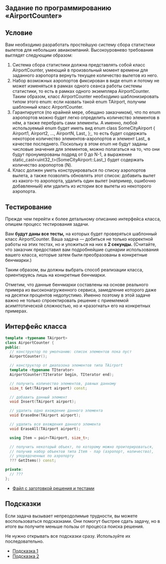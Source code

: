 ## Задание по программированию «AirportCounter»

 

## Условие

Вам необходимо разработать простейшую систему сбора статистики  вылетов для небольших авиакомпаний. Высокоуровнево требования выглядят  следующим образом:

1. Система сбора статистики должна представлять собой класс  AirportCounter, умеющий в произвольный момент времени для заданного  аэропорта вернуть текущее количество вылетов из него.
2. Набор возможных аэропортов фиксирован в виде enum и потому не может  изменяться в рамках одного сеанса работы системы статистики, то есть в  рамках одного экземпляра AirportCounter. Таким образом, класс  AirportCounter необходимо шаблонизировать типом этого enum: если назвать такой enum TAirport, получим шаблонный класс  AirportCounter<TAirport>.
3. Гарантируется (по крайней мере, обещано заказчиком), что по enum  аэропортов можно будет легко определить количество элементов в нём, а  также перебрать сами элементы. А именно, любой используемый enum будет  иметь вид enum class SomeCityAirport { Airport1, Airport2, ...,  AirportN, Last_ };, то есть будет содержать некоторое количество  элементов-аэропортов и элемент Last_ в качестве последнего. Поскольку в  этом enum не будут заданы числовые значения для элементов, можно  полагаться на то, что они будут пронумерованы подряд от 0 до N-1, а  выражение static_cast<uint32_t>(SomeCityAirport::Last_) будет  содержать количество аэропортов (N).
4. Класс должен уметь конструироваться по списку аэропортов вылета, а  также позволять обновлять этот список: добавить вылет из какого-то  аэропорта, удалить один вылет (например, ошибочно добавленный) или  удалить из истории все вылеты из некоторого аэропорта.

## Тестирование

Прежде чем перейти к более детальному описанию интерфейса класса, опишем процесс тестирования задачи.

Вам **будут даны все тесты,** на которых будет  проверяться шаблонный класс AirportCounter. Ваша задача — добиться не  только корректной работы на этих тестах, но и уложиться на них в **2 секунды.** (Считайте, что заказчик предоставил вам подробнейшие сценарии использования вашего класса, которые затем были преобразованы в конкретные бенчмарки.)

Таким образом, вы должны выбрать способ реализации класса, ориентируясь лишь на конкретные бенчмарки.

Отметим, что данные бенчмарки составлены на основе реального примера  из высоконагруженного сервиса, замедление которого даже на десятки  процентов недопустимо. Именно поэтому в этой задаче важно не только  спроектировать решение с приемлемой асимптотической сложностью, но и  «разогнать» его на конкретных примерах.

## Интерфейс класса

```cpp
template <typename TAirport>
class AirportCounter {
public:
  // конструктор по умолчанию: список элементов пока пуст
  AirportCounter();

  // конструктор от диапазона элементов типа TAirport
  template <typename TIterator>
  AirportCounter(TIterator begin, TIterator end);

  // получить количество элементов, равных данному
  size_t Get(TAirport airport) const;

  // добавить данный элемент
  void Insert(TAirport airport);

  // удалить одно вхождение данного элемента
  void EraseOne(TAirport airport);

  // удалить все вхождения данного элемента
  void EraseAll(TAirport airport);

  using Item = pair<TAirport, size_t>;

  // получить некоторый объект, по которому можно проитерироваться,
  // получив набор объектов типа Item - пар (аэропорт, количество),
  // упорядоченных по аэропорту
  ??? GetItems() const;

private:
  // ???
};
```

 

- [Файл с заготовкой решения и тестами](https://stepik.org/media/attachments/lesson/286768/5zBNao5FEeiEShL6YrwsWg_e7740c708e4511e8bccc6fe6f3f3ac49_airport_counter.cpp)

 

## Подсказки

Если задача вызывает непреодолимые трудности, вы можете  воспользоваться подсказками. Они помогут быстрее сдать задачу, но в  итоге вы получите меньше пользы от процесса поиска решения.

Не нужно открывать все подсказки сразу. Используйте их последовательно.

 

- [Подсказка 1](https://stepik.org/media/attachments/lesson/286768/airport-counter-1.pdf)
- [Подсказка 2](https://stepik.org/media/attachments/lesson/286768/airport-counter-2.pdf)
